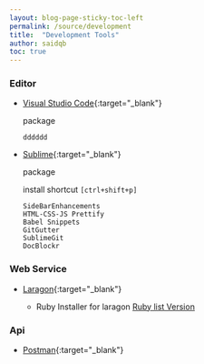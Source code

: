 ```yaml
---
layout: blog-page-sticky-toc-left
permalink: /source/development
title:  "Development Tools"
author: saidqb
toc: true
---
```



### Editor

+ [Visual Studio Code](https://code.visualstudio.com/download){:target="_blank"}
	
	package
	```
	dddddd
	```
+ [Sublime](https://www.sublimetext.com/download){:target="_blank"}

	package

	install shortcut ``[ctrl+shift+p]``

	```
	SideBarEnhancements
	HTML-CSS-JS Prettify
	Babel Snippets
	GitGutter
	SublimeGit
	DocBlockr
	```

### Web Service

+ [Laragon](https://laragon.org/download/index.html){:target="_blank"}
	
	- Ruby Installer for laragon [Ruby list Version](https://raw.githubusercontent.com/oneclick/rubyinstaller.org-website/master/_data/downloads.yaml)

### Api

+ [Postman](https://www.postman.com/downloads){:target="_blank"}



